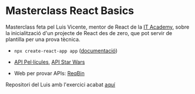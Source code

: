 # Masterclass React Basics

Masterclass feta pel Luis Vicente, mentor de React de la [IT Academy](https://www.barcelonactiva.cat/es/itacademy), sobre la inicialització d'un projecte de React des de zero, que pot servir de plantilla per una prova tècnica.

- `npx create-react-app app` ([documentació](https://create-react-app.dev/docs/getting-started/))

- [API Pel·lícules](https://www.themoviedb.org/?language=es), [API Star Wars](http://swapi.dev)

- Web per provar APIs: [ReqBin](https://reqbin.com/)

Repositori del Luis amb l'exercici acabat [aquí](https://github.com/vicenlu/react-movies-web)
